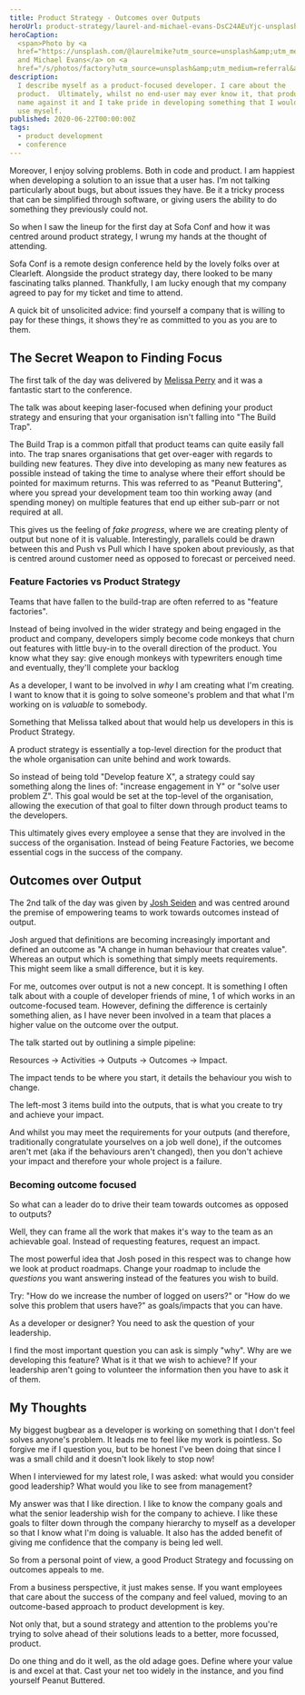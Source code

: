 ```yaml
---
title: Product Strategy - Outcomes over Outputs
heroUrl: product-strategy/laurel-and-michael-evans-DsC24AEuYjc-unsplash.jpg
heroCaption:
  <span>Photo by <a
  href="https://unsplash.com/@laurelmike?utm_source=unsplash&amp;utm_medium=referral&amp;utm_content=creditCopyText">Laurel
  and Michael Evans</a> on <a
  href="/s/photos/factory?utm_source=unsplash&amp;utm_medium=referral&amp;utm_content=creditCopyText">Unsplash</a></span>
description:
  I describe myself as a product-focused developer. I care about the
  product.  Ultimately, whilst no end-user may ever know it, that product has my
  name against it and I take pride in developing something that I would want to
  use myself.
published: 2020-06-22T00:00:00Z
tags:
  - product development
  - conference
---
```


Moreover, I enjoy solving problems. Both in code and product. I am happiest when
developing a solution to an issue that a user has. I'm not talking particularly
about bugs, but about issues they have. Be it a tricky process that can be
simplified through software, or giving users the ability to do something they
previously could not.

So when I saw the lineup for the first day at Sofa Conf and how it was centred
around product strategy, I wrung my hands at the thought of attending.

Sofa Conf is a remote design conference held by the lovely folks over at
Clearleft. Alongside the product strategy day, there looked to be many
fascinating talks planned. Thankfully, I am lucky enough that my company agreed
to pay for my ticket and time to attend.

A quick bit of unsolicited advice: find yourself a company that is willing to
pay for these things, it shows they're as committed to you as you are to them.

## The Secret Weapon to Finding Focus

The first talk of the day was delivered by [Melissa
Perry](https://twitter.com/lissijean) and it was a fantastic start to the
conference.

The talk was about keeping laser-focused when defining your product strategy and
ensuring that your organisation isn't falling into "The Build Trap".

The Build Trap is a common pitfall that product teams can quite easily fall
into. The trap snares organisations that get over-eager with regards to building
new features. They dive into developing as many new features as possible instead
of taking the time to analyse where their effort should be pointed for maximum
returns. This was referred to as "Peanut Buttering", where you spread your
development team too thin working away (and spending money) on multiple features
that end up either sub-parr or not required at all.

This gives us the feeling of _fake progress_, where we are creating plenty of
output but none of it is valuable. Interestingly, parallels could be drawn
between this and Push vs Pull which I have spoken about previously, as that is
centred around customer need as opposed to forecast or perceived need.

### Feature Factories vs Product Strategy

Teams that have fallen to the build-trap are often referred to as "feature
factories".

Instead of being involved in the wider strategy and being engaged in the product
and company, developers simply become code monkeys that churn out features with
little buy-in to the overall direction of the product. You know what they say:
give enough monkeys with typewriters enough time and eventually, they'll
complete your backlog

As a developer, I want to be involved in _why_ I am creating what I'm creating.
I want to know that it is going to solve someone's problem and that what I'm
working on is _valuable_ to somebody.

Something that Melissa talked about that would help us developers in this is
Product Strategy.

A product strategy is essentially a top-level direction for the product that the
whole organisation can unite behind and work towards.

So instead of being told "Develop feature X", a strategy could say something
along the lines of: "increase engagement in Y" or "solve user problem Z". This
goal would be set at the top-level of the organisation, allowing the execution
of that goal to filter down through product teams to the developers.

This ultimately gives every employee a sense that they are involved in the
success of the organisation. Instead of being Feature Factories, we become
essential cogs in the success of the company.

## Outcomes over Output

The 2nd talk of the day was given by [Josh Seiden](https://twitter.com/jseiden)
and was centred around the premise of empowering teams to work towards outcomes
instead of output.

Josh argued that definitions are becoming increasingly important and defined an
outcome as "A change in human behaviour that creates value". Whereas an output
which is something that simply meets requirements. This might seem like a small
difference, but it is key.

For me, outcomes over output is not a new concept. It is something I often talk
about with a couple of developer friends of mine, 1 of which works in an
outcome-focused team. However, defining the difference is certainly something
alien, as I have never been involved in a team that places a higher value on the
outcome over the output.

The talk started out by outlining a simple pipeline:

Resources -> Activities -> Outputs -> Outcomes -> Impact.

The impact tends to be where you start, it details the behaviour you wish to
change.

The left-most 3 items build into the outputs, that is what you create to try and
achieve your impact.

And whilst you may meet the requirements for your outputs (and therefore,
traditionally congratulate yourselves on a job well done), if the outcomes
aren't met (aka if the behaviours aren't changed), then you don't achieve your
impact and therefore your whole project is a failure.

### Becoming outcome focused

So what can a leader do to drive their team towards outcomes as opposed to
outputs?

Well, they can frame all the work that makes it's way to the team as an
achievable goal. Instead of requesting features, request an impact.

The most powerful idea that Josh posed in this respect was to change how we look
at product roadmaps. Change your roadmap to include the _questions_ you want
answering instead of the features you wish to build.

Try: "How do we increase the number of logged on users?" or "How do we solve
this problem that users have?" as goals/impacts that you can have.

As a developer or designer? You need to ask the question of your leadership.

I find the most important question you can ask is simply "why". Why are we
developing this feature? What is it that we wish to achieve? If your leadership
aren't going to volunteer the information then you have to ask it of them.

## My Thoughts

My biggest bugbear as a developer is working on something that I don't feel
solves anyone's problem. It leads me to feel like my work is pointless. So
forgive me if I question you, but to be honest I've been doing that since I was
a small child and it doesn't look likely to stop now!

When I interviewed for my latest role, I was asked: what would you consider good
leadership? What would you like to see from management?

My answer was that I like direction. I like to know the company goals and what
the senior leadership wish for the company to achieve. I like these goals to
filter down through the company hierarchy to myself as a developer so that I
know what I'm doing is valuable. It also has the added benefit of giving me
confidence that the company is being led well.

So from a personal point of view, a good Product Strategy and focussing on
outcomes appeals to me.

From a business perspective, it just makes sense. If you want employees that
care about the success of the company and feel valued, moving to an
outcome-based approach to product development is key.

Not only that, but a sound strategy and attention to the problems you're trying
to solve ahead of their solutions leads to a better, more focussed, product.

Do one thing and do it well, as the old adage goes. Define where your value is
and excel at that. Cast your net too widely in the instance, and you find
yourself Peanut Buttered.
